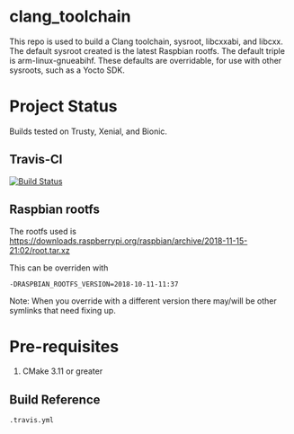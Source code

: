 # clang_toolchain

This repo is used to build a Clang toolchain, sysroot, libcxxabi, and libcxx.  The default sysroot created is the latest Raspbian rootfs.  The default triple is arm-linux-gnueabihf.  These defaults are overridable, for use with other sysroots, such as a Yocto SDK.

# Project Status

Builds tested on Trusty, Xenial, and Bionic.

## Travis-CI

[![Build Status](https://travis-ci.com/jwinarske/clang_toolchain.svg?branch=master)](https://travis-ci.com/jwinarske/clang_toolchain)

## Raspbian rootfs

The rootfs used is https://downloads.raspberrypi.org/raspbian/archive/2018-11-15-21:02/root.tar.xz

This can be overriden with

    -DRASPBIAN_ROOTFS_VERSION=2018-10-11-11:37

Note: When you override with a different version there may/will be other symlinks that need fixing up.

# Pre-requisites

1. CMake 3.11 or greater

## Build Reference

    .travis.yml